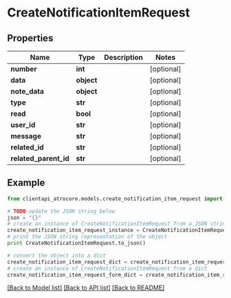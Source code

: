 # CreateNotificationItemRequest


## Properties
Name | Type | Description | Notes
------------ | ------------- | ------------- | -------------
**number** | **int** |  | [optional] 
**data** | **object** |  | [optional] 
**note_data** | **object** |  | [optional] 
**type** | **str** |  | [optional] 
**read** | **bool** |  | [optional] 
**user_id** | **str** |  | [optional] 
**message** | **str** |  | [optional] 
**related_id** | **str** |  | [optional] 
**related_parent_id** | **str** |  | [optional] 

## Example

```python
from clientapi_atrocore.models.create_notification_item_request import CreateNotificationItemRequest

# TODO update the JSON string below
json = "{}"
# create an instance of CreateNotificationItemRequest from a JSON string
create_notification_item_request_instance = CreateNotificationItemRequest.from_json(json)
# print the JSON string representation of the object
print CreateNotificationItemRequest.to_json()

# convert the object into a dict
create_notification_item_request_dict = create_notification_item_request_instance.to_dict()
# create an instance of CreateNotificationItemRequest from a dict
create_notification_item_request_form_dict = create_notification_item_request.from_dict(create_notification_item_request_dict)
```
[[Back to Model list]](../README.md#documentation-for-models) [[Back to API list]](../README.md#documentation-for-api-endpoints) [[Back to README]](../README.md)


